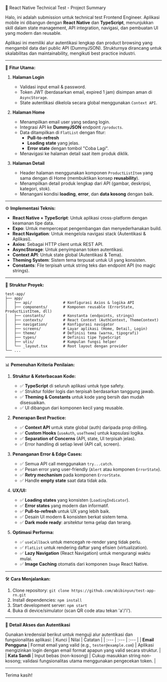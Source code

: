 📱 React Native Technical Test - Project Summary

Halo, ini adalah submission untuk technical test Frontend Engineer. Aplikasi mobile ini dibangun dengan **React Native** dan **TypeScript**, menunjukkan skill dalam state management, API integration, navigasi, dan pembuatan UI yang modern dan reusable.

Aplikasi ini memiliki alur autentikasi lengkap dan product browsing yang mengambil data dari public API (DummyJSON). Strukturnya dirancang untuk skalabilitas dan maintainability, mengikuti best practice industri.

---

🚀 **Fitur Utama:**

1.  **Halaman Login**

    - Validasi input email & password.
    - Token JWT (berdasarkan email, expired 1 jam) disimpan aman di `AsyncStorage`.
    - State autentikasi dikelola secara global menggunakan `Context API`.

2.  **Halaman Home**

    - Menampilkan email user yang sedang login.
    - Integrasi API ke **DummyJSON** endpoint `/products`.
    - Data ditampilkan di `FlatList` dengan fitur:
      - **Pull-to-refresh**
      - **Loading state** yang jelas.
      - **Error state** dengan tombol "Coba Lagi".
    - Menavigasi ke halaman detail saat item produk diklik.

3.  **Halaman Detail**
    - Header halaman menggunakan komponen `ProductListItem` yang sama dengan di Home (membuktikan konsep **reusability**).
    - Menampilkan detail produk lengkap dari API (gambar, deskripsi, kategori, stok).
    - Menangani kondisi **loading**, **error**, dan **data kosong** dengan baik.

---

⚙️ **Implementasi Teknis:**

- **React Native + TypeScript**: Untuk aplikasi cross-platform dengan keamanan tipe data.
- **Expo**: Untuk mempercepat pengembangan dan menyederhanakan build.
- **React Navigation**: Untuk mengelola navigasi stack (Autentikasi & Aplikasi).
- **Axios**: Sebagai HTTP client untuk REST API.
- **AsyncStorage**: Untuk penyimpanan token autentikasi.
- **Context API**: Untuk state global (Autentikasi & Tema).
- **Theming System**: Sistem tema terpusat untuk UI yang konsisten.
- **Constants**: File terpisah untuk string teks dan endpoint API (no magic strings).

---

📁 **Struktur Proyek:**

```
test-app/
├── app/
│   ├── api/              # Konfigurasi Axios & logika API
│   ├── components/       # Komponen reusable (ErrorState, ProductListItem, dll)
│   ├── constants/        # Konstanta (endpoints, strings)
│   ├── contexts/         # React Context (AuthContext, ThemeContext)
│   ├── navigation/       # Konfigurasi navigator
│   ├── screens/          # Layar aplikasi (Home, Detail, Login)
│   ├── theme/            # Definisi tema (warna, tipografi)
│   ├── types/            # Definisi tipe TypeScript
│   ├── utis/             # Kumpulan fungsi helper
│   └── _layout.tsx       # Root layout dengan provider
└── ...
```

---

📊 **Pemenuhan Kriteria Penilaian:**

1.  **Struktur & Keterbacaan Kode:**

    - ✅ **TypeScript** di seluruh aplikasi untuk type safety.
    - ✅ Struktur folder logis dan terpisah berdasarkan tanggung jawab.
    - ✅ **Theming & Constants** untuk kode yang bersih dan mudah disesuaikan.
    - ✅ UI dibangun dari komponen kecil yang reusable.

2.  **Penerapan Best Practice:**

    - ✅ **Context API** untuk state global (auth) daripada prop drilling.
    - ✅ **Custom Hooks** (`useAuth`, `useTheme`) untuk kapsulasi logika.
    - ✅ **Separation of Concerns** (API, state, UI terpisah jelas).
    - ✅ Error handling di setiap level (API call, screen).

3.  **Penanganan Error & Edge Cases:**

    - ✅ Semua API call menggunakan `try...catch`.
    - ✅ Pesan error yang user-friendly (`Alert` atau komponen `ErrorState`).
    - ✅ **Retry mechanism** pada komponen `ErrorState`.
    - ✅ Handle **empty state** saat data tidak ada.

4.  **UX/UI:**

    - ✅ **Loading states** yang konsisten (`LoadingIndicator`).
    - ✅ **Error states** yang modern dan informatif.
    - ✅ **Pull-to-refresh** untuk UX yang lebih baik.
    - ✅ Desain UI modern & konsisten berkat sistem tema.
    - ✅ **Dark mode ready**: arsitektur tema gelap dan terang.

5.  **Optimasi Performa:**
    - ✅ `useCallback` untuk mencegah re-render yang tidak perlu.
    - ✅ `FlatList` untuk rendering daftar yang efisien (virtualization).
    - ✅ **Lazy Navigation** (React Navigation) untuk mengurangi waktu mulai.
    - ✅ **Image Caching** otomatis dari komponen `Image` React Native.

---

🛠️ **Cara Menjalankan:**

1.  Clone repository: `git clone https://github.com/abibinyun/test-app-rn.git`
2.  Install dependencies: `npm install`
3.  Start development server: `npm start`
4.  Buka di device/simulator (scan QR code atau tekan 'a'/'i').

---

🔑 **Detail Akses dan Autentikasi**

Gunakan kredensial berikut untuk menguji alur autentikasi dan fungsionalitas aplikasi:
| Kunci | Nilai | Catatan |
| :--- | :--- | :--- |
| **Email Pengguna** | Format email yang valid (e.g., `tester@example.com`) | Aplikasi mengizinkan login dengan email format apapun yang valid secara struktur. |
| **Kata Sandi** | Input bebas (non-kosong) | Cukup masukkan string non-kosong; validasi fungsionalitas utama menggunakan pengecekan token. |

---

Terima kasih!
